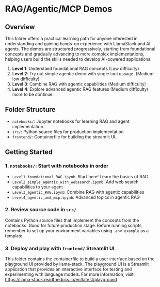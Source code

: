 # RAG/Agentic/MCP Demos

## Overview
This folder offers a practical learning path for anyone interested in understanding and gaining hands-on experience with LlamaStack and AI agents. The demos are structured progressively, starting from foundational concepts and gradually advancing to more complex implementations, helping users build the skills needed to develop AI-powered applications.

1. **Level 1**: Understand foundational RAG concepts (Low difficulty)
2. **Level 2**: Try out simple agentic demo with single tool ussage. (Medium-low difficulty)
3. **Level 3**: Combine RAG with agentic capabilities (Medium difficulty)
4. **Level 4**: Explore advanced agentic RAG features (Medium difficulty)
more to be continue.

## Folder Structure
- `notebooks/`: Jupyter notebooks for learning RAG and agent implementation
- `src/`: Python source files for production implementation
- `frontend/`: Containerfile for building the streamlit UI.

## Getting Started
### 1. `notebooks/`: Start with notebooks in order
- `Level1_foundational_RAG.ipynb`: Start here! Learn the basics of RAG
- `Level2_simple_agentic_with_websearch.ipynb`: Add web search capabilities to your agent
- `Level3_agentic_RAG.ipynb`: Combine RAG with agentic capabilities
- `Level4_agentic_and_mcp.ipynb`: Advanced topics in agentic RAG

### 2. Review source code in `src/`
Contains Python source files that implement the concepts from the notebooks. Good for future production stage.
Before running scripts, remember to set up your environment variables using `.env.example` as a template

### 3. Deploy and play with `frontend/` Streamlit UI
This folder contains the containerfile to build a user interface based on the playground UI provided by llama-stack. The playground UI is a Streamlit application that provides an interactive interface for testing and experimenting with language models.
For more information, visit: https://llama-stack.readthedocs.io/en/latest/playground
